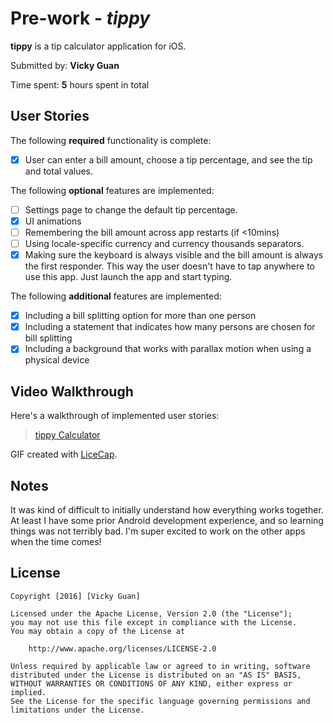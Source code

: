 # Pre-work - *tippy*

**tippy** is a tip calculator application for iOS.

Submitted by: **Vicky Guan**

Time spent: **5** hours spent in total

## User Stories

The following **required** functionality is complete:

* [x] User can enter a bill amount, choose a tip percentage, and see the tip and total values.

The following **optional** features are implemented:
* [ ] Settings page to change the default tip percentage.
* [x] UI animations
* [ ] Remembering the bill amount across app restarts (if <10mins)
* [ ] Using locale-specific currency and currency thousands separators.
* [x] Making sure the keyboard is always visible and the bill amount is always the first responder. This way the user doesn't have to tap anywhere to use this app. Just launch the app and start typing.

The following **additional** features are implemented:

- [x] Including a bill splitting option for more than one person
- [x] Including a statement that indicates how many persons are chosen for bill splitting
- [x] Including a background that works with parallax motion when using a physical device

## Video Walkthrough 

Here's a walkthrough of implemented user stories:

<blockquote class="imgur-embed-pub" lang="en" data-id="a/1zJqB"><a href="//imgur.com/1zJqB">tippy Calculator</a></blockquote><script async src="//s.imgur.com/min/embed.js" charset="utf-8"></script>

GIF created with [LiceCap](http://www.cockos.com/licecap/).

## Notes

It was kind of difficult to initially understand how everything works together. At least I have some prior Android development experience, and so
learning things was not terribly bad. I'm super excited to work on the other apps when the time comes!

## License

    Copyright [2016] [Vicky Guan]

    Licensed under the Apache License, Version 2.0 (the "License");
    you may not use this file except in compliance with the License.
    You may obtain a copy of the License at

        http://www.apache.org/licenses/LICENSE-2.0

    Unless required by applicable law or agreed to in writing, software
    distributed under the License is distributed on an "AS IS" BASIS,
    WITHOUT WARRANTIES OR CONDITIONS OF ANY KIND, either express or implied.
    See the License for the specific language governing permissions and
    limitations under the License.

